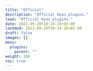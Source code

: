 ```yaml
---
title: "Official"
description: "Official Hyas plugins."
lead: "Official Hyas plugins."
date: 2022-09-20T10:24:26+02:00
lastmod: 2022-09-20T10:24:26+02:00
draft: false
images: []
menu:
  plugins:
    parent: ""
weight: 100
toc: true
---
```

